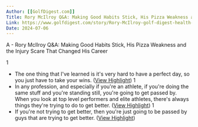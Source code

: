 ```yaml
---
Author: [[GolfDigest.com]]
Title: Rory McIlroy Q&A: Making Good Habits Stick, His Pizza Weakness and the Injury Scare That Changed His Career
Link: https://www.golfdigest.com/story/Rory-McIlroy-golf-digest-health-fitness-interview-2023-masters
Date: 2024-07-06
---
```

A - Rory McIlroy Q&A: Making Good Habits Stick, His Pizza Weakness and the Injury Scare That Changed His Career

1
- The one thing that I've learned is it's very hard to have a perfect day, so you just have to take your wins. ([View Highlight](https://read.readwise.io/read/01gwyxnttrf1q54sdne10tszjb))
1
- In any profession, and especially if you're an athlete, if you're doing the same stuff and you're standing still, you're going to get passed by. When you look at top level performers and elite athletes, there's always things they're trying to do to get better. ([View Highlight](https://read.readwise.io/read/01gwyxvgza5yj6kfqyvmg0xdnm))
1
- If you're not trying to get better, then you're just going to be passed by guys that are trying to get better. ([View Highlight](https://read.readwise.io/read/01gwyxwr0hbetj14mtq8x8p1ja))
